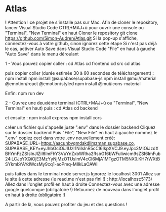 # Atlas
! Attention ! ce projet ne s'installe pas sur Mac.
Afin de cloner le repository, lancer Visual Studio Code
CTRL+MAJ+ù pour ouvrir une console ou "Terminal", "New Terminal" en haut
Cloner le repository git clone https://github.com/Simon-Audren/Atlas.git
Si la pop-up s'affiche, connectez-vous à votre github, sinon ignorez cette étape
Si n'est pas déjà le cas, activer Auto Save dans Visual Studio Code
"File" en haut à gauche
"Auto Save" dans le menu déroulant

1 - Vous pouvez copier coller :
cd Atlas
cd frontend
cd src
cd atlas

puis copier coller (durée estimée 30 à 60 secondes de téléchargement) :
npm install
npm install @supabase/supabase-js
npm install @mui/material @emotion/react @emotion/styled
npm install @mui/icons-material

Enfin:
npm run dev

2 - Ouvrez une deuxième terminal (CTRL+MAJ+ù ou "Terminal", "New Terminal" en haut)
puis :
cd Atlas
cd backend

et ensuite :
npm install express
npm install cors


créer un fichier qui s'appelle juste ".env" dans le dossier backend
Cliquez sur le dossier backend
Puis "File", "New File" en haut à gauche
nommez le ".env"
copiez ceci dans votre .env nouvellement créé:
SUPABASE_URL=https://aacunbvqmdakdllmzman.supabase.co,
SUPABASE_KEY=eyJhbGciOiJIUzI1NiIsInR5cCI6IkpXVCJ9.eyJpc3MiOiJzdXBhYmFzZSIsInJlZiI6ImFhY3VuYnZxbWRha2RsbG16bWFuIiwicm9sZSI6ImFub24iLCJpYXQiOjE3MzYyNjMzOTUsImV4cCI6MjA1MTgzOTM5NX0.KH7rWXtBSYkmbYAYdWcsMy9cq1-aoPmq-MIIkLaOAWI

puis faites dans le terminal node server.js
Ignorez le localhost 3001
Allez sur le site à cette adresse (le read.me n'est pas fini !) : http://localhost:5173/
Allez dans l'onglet profil en haut à droite
Connectez-vous avec une adresse google quelconque (obligatoire !)
Retournez de nouveau dans l'onglet profil en haut à droite (obligatoire !)

A partir de là, vous pouvez profiter du jeu et des questions !


